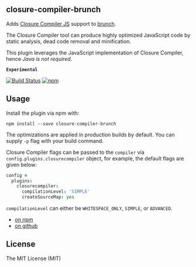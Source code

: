## closure-compiler-brunch
Adds [Closure Compiler JS](https://github.com/google/closure-compiler-js) support to [brunch](http://brunch.io).

The Closure Compiler tool can produce highly optimized JavaScript code by static analysis, dead code removal and minification.

This plugin leverages the JavaScript implementation of Closure Compiler, hence _Java is not required_.

**`Experimental`**

[![Build Status](https://travis-ci.org/prashnts/closure-compiler-brunch.svg?branch=master)](https://travis-ci.org/prashnts/closure-compiler-brunch)
[![npm](https://img.shields.io/npm/v/closure-compiler-brunch.svg)](https://www.npmjs.com/package/closure-compiler-brunch)

## Usage
Install the plugin via npm with:
```
npm install --save closure-compiler-brunch
```

The optimizations are applied in production builds by default. You can supply `-p` flag with your build command. 

Closure Compiler flags can be passed to the `compiler` via `config.plugins.closurecompiler` object, for example, the default flags are given below:

```coffeescript
config =
  plugins:
    closurecompiler:
      compilationLevel: 'SIMPLE'
      createSourceMap: yes
```

`compilationLevel` can either be `WHITESPACE_ONLY`, `SIMPLE`, or `ADVANCED`. 

- [on npm](https://www.npmjs.com/package/closure-compiler-brunch)
- [on github](https://github.com/prashnts/closure-compiler-brunch)

## License

The MIT License (MIT)
